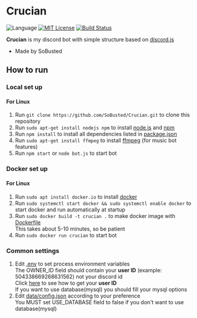 # Crucian
![Language](https://img.shields.io/badge/Language-Node.js-red)
[![MIT License](https://img.shields.io/badge/License-MIT-blue)](https://github.com/SoBusted/Crucian/blob/master/LICENSE)
[![Build Status](https://travis-ci.org/SoBusted/Crucian.svg?branch=master)](https://travis-ci.org/SoBusted/Crucian)

**Crucian** is my discord bot with simple structure based on [discord.js](https://github.com/discordjs/discord.js)
- Made by SoBusted

## How to run
### Local set up
#### For Linux
1. Run `git clone https://github.com/SoBusted/Crucian.git` to clone this repository
1. Run `sudo apt-get install nodejs npm` to install [node.js](https://nodejs.org) and [npm](https://www.npmjs.com)
1. Run `npm install` to install all dependencies listed in [package.json](https://github.com/SoBusted/Crucian/blob/master/package.json#L21)
1. Run `sudo apt-get install ffmpeg` to install [ffmpeg](https://www.ffmpeg.org) (for music bot features)
1. Run `npm start` or `node bot.js` to start bot

### Docker set up
#### For Linux
1. Run `sudo apt install docker.io` to install [docker](https://www.docker.com)
1. Run `sudo systemctl start docker && sudo systemctl enable docker` to start docker and run automatically at startup
1. Run `sudo docker build -t crucian .` to make docker image with [Dockerfile](https://github.com/SoBusted/Crucian/blob/master/Dockerfile)  
This takes about 5-10 minutes, so be patient
1. Run `sudo docker run crucian` to start bot

### Common settings
1. Edit [.env](https://github.com/SoBusted/Crucian/blob/master/.env) to set process environment variables  
The OWNER_ID field should contain your **user ID** (example: 504338669268631562) not your discord id  
Click [here](https://www.youtube.com/watch?v=1T0L4c9hWTo) to see how to get your **user ID**  
If you want to use database(mysql) you should fill your mysql options
1. Edit [data/config.json](https://github.com/SoBusted/Crucian/blob/master/data/config.json) according to your preference  
You MUST set USE_DATABASE field to false if you don't want to use database(mysql)